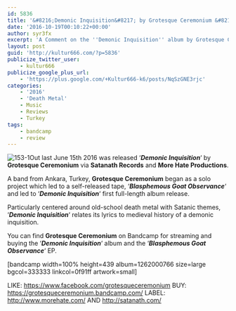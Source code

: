 ```yaml
---
id: 5836
title: '&#8216;Demonic Inquisition&#8217; by Grotesque Ceremonium &#8211; A Comment'
date: '2016-10-19T00:10:22+00:00'
author: syr3fx
excerpt: 'A Comment on the ''Demonic Inquisition'' album by Grotesque Ceremonium (2016).'
layout: post
guid: 'http://kultur666.com/?p=5836'
publicize_twitter_user:
    - kultur666
publicize_google_plus_url:
    - 'https://plus.google.com/+Kultur666-k6/posts/NqSzGNE3rjc'
categories:
    - '2016'
    - 'Death Metal'
    - Music
    - Reviews
    - Turkey
tags:
    - bandcamp
    - review
---
```


![153-1](http://localhost:8080/wp-content/uploads/2016/10/153-1.jpg)Out last June 15th 2016 was released ‘***Demonic Inquisition***‘ by **Grotesque Ceremonium** via **Satanath Records** and **More Hate Productions**.

A band from Ankara, Turkey, **Grotesque Ceremonium** began as a solo project which led to a self-released tape, ‘***Blasphemous Goat Observance***‘ and led to ‘***Demonic Inquisition***‘ first full-length album release.

Particularly centered around old-school death metal with Satanic themes, ‘***Demonic Inquisition***‘ relates its lyrics to medieval history of a demonic inquisition.

You can find **Grotesque Ceremonium** on Bandcamp for streaming and buying the ‘***Demonic Inquisition***‘ album and the ‘***Blasphemous Goat Observance***‘ EP.

\[bandcamp width=100% height=439 album=1262000766 size=large bgcol=333333 linkcol=0f91ff artwork=small\]

LIKE: <https://www.facebook.com/grotesqueceremonium>
BUY: <https://grotesqueceremonium.bandcamp.com/>
LABEL: <http://www.morehate.com/> AND <http://satanath.com/>